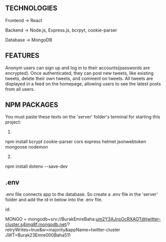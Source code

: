 TECHNOLOGIES
---------------
Frontend -> React

Backend -> Node.js, Express.js, bcrpyt, cookie-parser

Database -> MongoDB

FEATURES
--------------------
Anonym users can sign up and log in to their accounts(passwords are encrypted). 
Once authenticated, they can post new tweets, like existing tweets, delete their own tweets, and comment on tweets. 
All tweets are displayed in a feed on the homepage, allowing users to see the latest posts from all users.

NPM PACKAGES
-----------------
You must paste these texts on the 'server' folder's terminal for starting this project:

1)
npm install
bcrypt
cookie-parser
cors
express
helmet
jsonwebtoken
mongoose
nodemon

2)
npm install dotenv --save-dev

.env
----------------
.env file connects app to the database. So create a .env file in the 'server' folder and add the id in below into the .env file.

id:

MONGO = mongodb+srv://BurakEmreBaha:um2Y3AJnsOcRXAOT@twitter-cluster.s4img8f.mongodb.net/?retryWrites=true&w=majority&appName=twitter-cluster
JWT=Burak23Emre000Baha511


